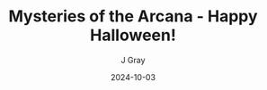---
title: 'Mysteries of the Arcana - Happy Halloween!'
alt: 'Mysteries of the Arcana'
date: '2024-10-03'
author: 'J Gray'
artist: 'Keira'
---